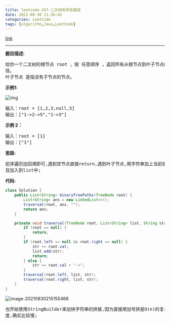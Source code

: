 ```yaml
---
title: leetcode-257-二叉树的所有路径
date: 2021-08-30 21:36:42
categories: LeetCode
tags: [algorithm,Java,LeetCode]
---
```


[link](https://leetcode-cn.com/problems/binary-tree-paths/)

<hr/>

**题目描述:**

<pre>
给你一个二叉树的根节点 root ，按 任意顺序 ，返回所有从根节点到叶子节点的路
径。
叶子节点 是指没有子节点的节点。
</pre>

**示例1:**

![img](https://gitee.com/cao_ziqiang/img/raw/master/20210830213748.jpeg)

<pre>
输入：root = [1,2,3,null,5]
输出：["1->2->5","1->3"]
</pre>

**示例 2：**

<pre>
输入：root = [1]
输出：["1"]
</pre>

**思路:**

<pre>
前序遍历加回溯即可,遇到空节点直接return,遇到叶子节点,用字符串加上当前值并
且加入到list中;
</pre>

**代码:**

```java
class Solution {
    public List<String> binaryTreePaths(TreeNode root) {
        List<String> ans = new LinkedList<>();
        traversal(root, ans, "");
        return ans;
    }

    private void traversal(TreeNode root, List<String> list, String str) {
        if (root == null) {
            return;
        }
        if (root.left == null && root.right == null) {
            str += root.val;
            list.add(str);
            return;
        } else {
            str += root.val + "->";
        }
        traversal(root.left, list, str);
        traversal(root.right, list, str);
    }
}
```

![image-20210830215155468](https://gitee.com/cao_ziqiang/img/raw/master/20210830215155.png)

<pre>
也开始使用StringBuilder来加快字符串的拼接,因为直接用加号拼是O(n)的复杂
度,确实比较慢;
</pre>

